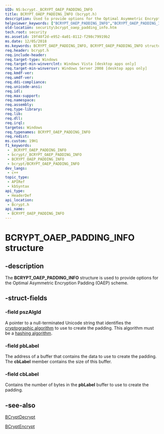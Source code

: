 ```yaml
---
UID: NS:bcrypt._BCRYPT_OAEP_PADDING_INFO
title: BCRYPT_OAEP_PADDING_INFO (bcrypt.h)
description: Used to provide options for the Optimal Asymmetric Encryption Padding (OAEP) scheme.
helpviewer_keywords: ["BCRYPT_OAEP_PADDING_INFO","BCRYPT_OAEP_PADDING_INFO structure [Security]","bcrypt/BCRYPT_OAEP_PADDING_INFO","security.bcrypt_oaep_padding_info"]
old-location: security\bcrypt_oaep_padding_info.htm
tech.root: security
ms.assetid: 19f48f2d-e952-4a01-8112-f298c79919b2
ms.date: 12/05/2018
ms.keywords: BCRYPT_OAEP_PADDING_INFO, BCRYPT_OAEP_PADDING_INFO structure [Security], bcrypt/BCRYPT_OAEP_PADDING_INFO, security.bcrypt_oaep_padding_info
req.header: bcrypt.h
req.include-header: 
req.target-type: Windows
req.target-min-winverclnt: Windows Vista [desktop apps only]
req.target-min-winversvr: Windows Server 2008 [desktop apps only]
req.kmdf-ver: 
req.umdf-ver: 
req.ddi-compliance: 
req.unicode-ansi: 
req.idl: 
req.max-support: 
req.namespace: 
req.assembly: 
req.type-library: 
req.lib: 
req.dll: 
req.irql: 
targetos: Windows
req.typenames: BCRYPT_OAEP_PADDING_INFO
req.redist: 
ms.custom: 19H1
f1_keywords:
 - _BCRYPT_OAEP_PADDING_INFO
 - bcrypt/_BCRYPT_OAEP_PADDING_INFO
 - BCRYPT_OAEP_PADDING_INFO
 - bcrypt/BCRYPT_OAEP_PADDING_INFO
dev_langs:
 - c++
topic_type:
 - APIRef
 - kbSyntax
api_type:
 - HeaderDef
api_location:
 - Bcrypt.h
api_name:
 - BCRYPT_OAEP_PADDING_INFO
---
```


# BCRYPT_OAEP_PADDING_INFO structure


## -description

The <b>BCRYPT_OAEP_PADDING_INFO</b> structure is used to provide options for the Optimal Asymmetric Encryption Padding (OAEP) scheme.

## -struct-fields

### -field pszAlgId

A pointer to a null-terminated Unicode string that identifies the <a href="https://docs.microsoft.com/windows/desktop/SecGloss/c-gly">cryptographic algorithm</a> to use to create the padding. This algorithm must be a <a href="https://docs.microsoft.com/windows/desktop/SecGloss/h-gly">hashing algorithm</a>.

### -field pbLabel

The address of a buffer that contains the data to use to create the padding. The <b>cbLabel</b> member contains the size of this buffer.

### -field cbLabel

Contains the number of bytes in the <b>pbLabel</b> buffer to use to create the padding.

## -see-also

<a href="https://docs.microsoft.com/windows/desktop/api/bcrypt/nf-bcrypt-bcryptdecrypt">BCryptDecrypt</a>



<a href="https://docs.microsoft.com/windows/desktop/api/bcrypt/nf-bcrypt-bcryptencrypt">BCryptEncrypt</a>

